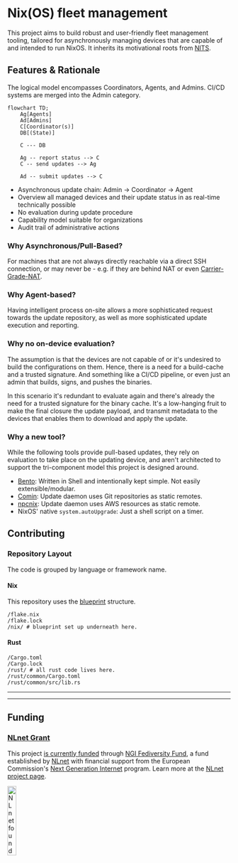 # Nix(OS) fleet management

This project aims to build robust and user-friendly fleet management tooling, tailored for asynchronously managing devices that are capable of and intended to run NixOS. It inherits its motivational roots from [NITS](https://github.com/numtide/nits).

## Features \& Rationale
The logical model encompasses Coordinators, Agents, and Admins. CI/CD systems are merged into the Admin category.

```mermaid
flowchart TD;
    Ag[Agents]
    Ad[Admins]
    C[Coordinator(s)]
    DB[(State)]

    C --- DB

    Ag -- report status --> C
    C -- send updates --> Ag

    Ad -- submit updates --> C
```


* Asynchronous update chain: Admin -> Coordinator -> Agent
* Overview all managed devices and their update status in as real-time technically possible
* No evaluation during update procedure
* Capability model suitable for organizations
* Audit trail of administrative actions

###  Why Asynchronous/Pull-Based?
For machines that are not always directly reachable via a direct SSH connection, or may never be - e.g. if they are behind NAT or even [Carrier-Grade-NAT](https://en.wikipedia.org/wiki/Carrier-grade_NAT).

### Why Agent-based?
Having intelligent process on-site allows a more sophisticated request towards the update repository, as well as more sophisticated update execution and reporting.

### Why no on-device evaluation?
The assumption is that the devices are not capable of or it's undesired to build the configurations on them. Hence, there is a need for a build-cache and a trusted signature. And something like a CI/CD pipeline, or even just an admin that builds, signs, and pushes the binaries.

In this scenario it's redundant to evaluate again and there's already the need for a trusted signature for the binary cache. It's a low-hanging fruit to make the final closure the update payload, and transmit metadata to the devices that enables them to download and apply the update.

### Why a new tool?
While the following tools provide pull-based updates, they rely on evaluation to take place on the updating device, and aren't architected to support the tri-component model this project is designed around.

* [Bento](https://github.com/rapenne-s/bento): Written in Shell and intentionally kept simple. Not easily extensible/modular.
* [Comin](https://github.com/nlewo/comin): Update daemon uses Git repositories as static remotes.
* [npcnix](https://github.com/rustshop/npcnix): Update daemon uses AWS resources as static remote.
* NixOS' native `system.autoUpgrade`: Just a shell script on a timer.

## Contributing

### Repository Layout

The code is grouped by language or framework name.

#### Nix

This repository uses the [blueprint](https://github.com/numtide/blueprint) structure.

```
/flake.nix
/flake.lock
/nix/ # blueprint set up underneath here.
```

#### Rust

```
/Cargo.toml
/Cargo.lock
/rust/ # all rust code lives here.
/rust/common/Cargo.toml
/rust/common/src/lib.rs
```

---

---

## Funding

### [NLnet Grant][nlnet-grant-1]

This project [is currently funded][nlnet-grant-1] through [NGI Fediversity Fund](https://nlnet.nl/fediversity), a fund established by [NLnet](https://nlnet.nl) with financial support from the European Commission's [Next Generation Internet](https://ngi.eu) program. Learn more at the [NLnet project page](https://nlnet.nl/project/Agent-based-deployment).

[<img src="https://nlnet.nl/logo/banner.png" alt="NLnet foundation logo" width="20%" />](https://nlnet.nl)


[nlnet-grant-1]: https://nlnet.nl/project/Agent-based-deployment
